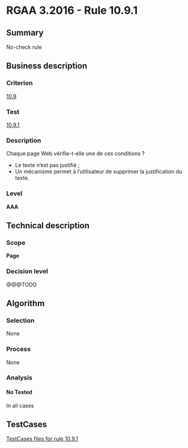# RGAA 3.2016 - Rule 10.9.1

## Summary
No-check rule


## Business description

### Criterion
[10.9](http://references.modernisation.gouv.fr/rgaa-accessibilite/criteres.html#crit-10-9)

### Test
[10.9.1](http://references.modernisation.gouv.fr/rgaa-accessibilite/criteres.html#test-10-9-1)

### Description
<div lang="fr">Chaque page Web v&#xE9;rifie-t-elle une de ces conditions&nbsp;? <ul><li>Le texte n&#x2019;est pas justifi&#xE9;&nbsp;;</li> <li>Un m&#xE9;canisme permet &#xE0; l&#x2019;utilisateur de supprimer la justification du texte.</li> </ul></div>

### Level
**AAA**


## Technical description

### Scope
**Page**

### Decision level
@@@TODO


## Algorithm

### Selection
None

### Process
None

### Analysis

#### No Tested
In all cases


##  TestCases

[TestCases files for rule 10.9.1](https://github.com/Asqatasun/Asqatasun/tree/develop/rules/rules-rgaa3.2016/src/test/resources/testcases/rgaa32016/Rgaa32016Rule100901/)


